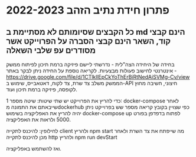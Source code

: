 # פתרון חידת נתיב הזהב 2022-2023
כל הקבצים שסיומותם לא מסתיימת ב md הינם קבצי קוד, השאר הינם קבצי הסברה על הפרוייקט
אשר מסודרים עפ שלבי השאלה
--------------------------------------------
בחידה של היחידה הצה"לית - 
נדרשתי ליישם פיזיקה ברמת תיכון לפיתוח ממשק אינטרנטי לחישוב פעולות מבצעיות. לקריאה נוספת על החידה ניתן לבקר באתר - https://drive.google.com/file/d/1CTlkllEpCkYoThErBiRtNedAiSVMg-Cv/view
הממשק משלב צד שרת, צד לקוח, דאטאבייס, שימוש ב-API חיצוני, חשיבה מחוץ לקופסה, פיזיקה ברמת תיכון ועוד.


כדי להריץ את הפרוייקט יש שתי שיטות: 
שיטה מספר 1:
docker-compose
לאחר שייבאתם את התמונה מdockerhub כפי שצויין בקובץ קריאה מספר שש בפרוייקט
ניתן יהיה להריץ את האפליקציה בשימוש 
docker-compose up
לפתוח בדפדפן בפורט 5000 ולראות את האפליקציה.

לחילופין:
להיכנס לתקייה client ולהריץ
npm start
מה שייפתח את צד השרת
ולאחר מכן להיכנס לתקייה http 
ולהריץ 
npm run devStart

ואז להשתמש באפליקציה.
